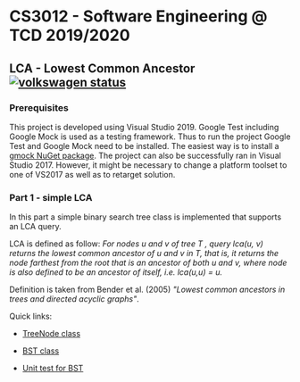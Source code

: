 # CS3012 - Software Engineering @ TCD 2019/2020

## LCA - Lowest Common Ancestor [![volkswagen status](https://auchenberg.github.io/volkswagen/volkswargen_ci.svg?v=1)](https://github.com/auchenberg/volkswagen)

### Prerequisites

This project is developed using Visual Studio 2019. Google Test including Google Mock is used as a testing framework. Thus to run the project Google Test and Google Mock need to be installed. The easiest way is to install a [gmock NuGet package](https://www.nuget.org/packages/gmock/). 
The project can also be successfully ran in Visual Studio 2017. However, it might be necessary to change a platform toolset to one of VS2017 as well as to retarget solution.

### Part 1 - simple LCA

In this part a simple binary search tree class is implemented that supports an LCA query.

LCA is defined as follow: _For nodes u and v of tree T , query lca(u, v) returns the lowest common ancestor of u and v in T, that is, it returns the node farthest from the root that is an ancestor of both u and v, where node is also defined to be an ancestor of itself, i.e. lca(u,u) = u._

Definition is taken from Bender et al. (2005) _"Lowest common ancestors in trees and directed acyclic graphs"_.

Quick links:

* [TreeNode class](/CS3012-LCA/tree_node.h)

* [BST class](/CS3012-LCA/bst.h)

* [Unit test for BST](/CS3012-LCA/CS3012-LCA-Test/bst_lca_test.cpp)
